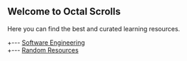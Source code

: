 ## Welcome to Octal Scrolls

Here you can find the best and curated learning resources.

 +--- [Software Engineering](Resources/Software%20Engineering/index.md)   <br/>
 +--- [Random Resources](#)       <br/>
